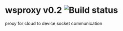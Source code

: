 # wsproxy v0.2 ![Build status](http://54.221.216.166:4001/abhijitmvn/wsproxy/badge?branch=master)
proxy for cloud to device socket communication

